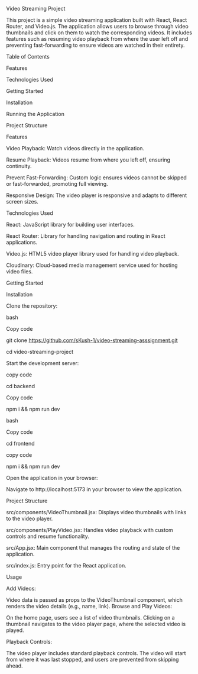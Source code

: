 Video Streaming Project

This project is a simple video streaming application built with React, React Router, and Video.js. The application allows users to browse through video thumbnails and click on them to watch the corresponding videos. It includes features such as resuming video playback from where the user left off and preventing fast-forwarding to ensure videos are watched in their entirety.

Table of Contents

Features

Technologies Used

Getting Started

Installation

Running the Application

Project Structure

Features

Video Playback: Watch videos directly in the application.

Resume Playback: Videos resume from where you left off, ensuring continuity.

Prevent Fast-Forwarding: Custom logic ensures videos cannot be skipped or fast-forwarded, promoting full viewing.

Responsive Design: The video player is responsive and adapts to different screen sizes.

Technologies Used

React: JavaScript library for building user interfaces.

React Router: Library for handling navigation and routing in React applications.

Video.js: HTML5 video player library used for handling video playback.

Cloudinary: Cloud-based media management service used for hosting video files.

Getting Started

Installation

Clone the repository:

bash

Copy code

git clone https://github.com/sKush-1/video-streaming-asssignment.git

cd video-streaming-project

Start the development server:

copy code

cd backend

Copy code

npm i && npm run dev

bash

Copy code

cd frontend

copy code

npm i && npm run dev

Open the application in your browser:

Navigate to http://localhost:5173 in your browser to view the application.

Project Structure

src/components/VideoThumbnail.jsx: Displays video thumbnails with links to the video player.

src/components/PlayVideo.jsx: Handles video playback with custom controls and resume functionality.

src/App.jsx: Main component that manages the routing and state of the application.

src/index.js: Entry point for the React application.

Usage

Add Videos:

Video data is passed as props to the VideoThumbnail component, which renders the video details (e.g., name, link). Browse and Play Videos:

On the home page, users see a list of video thumbnails. Clicking on a thumbnail navigates to the video player page, where the selected video is played.

Playback Controls:

The video player includes standard playback controls. The video will start from where it was last stopped, and users are prevented from skipping ahead.
